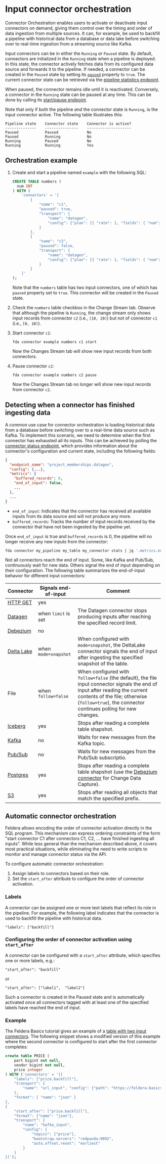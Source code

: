 # Input connector orchestration

Connector Orchestration enables users to activate or deactivate input connectors
on demand, giving them control over the timing and order of data ingestion from
multiple sources. It can, for example, be used to backfill a pipeline with
historical data from a database or data lake before switching over to real-time
ingestion from a streaming source like Kafka.

Input connectors can be in either the `Running` or `Paused` state. By default,
connectors are initialized in the `Running` state when a pipeline is deployed.
In this state, the connector actively fetches data from its configured data
source and forwards it to the pipeline. If needed, a connector can be created
in the `Paused` state by setting its
[`paused`](/connectors/#generic-attributes) property
to `true`.
The current connector state can be retrieved via the
[pipeline statistics endpoint](/api/retrieve-pipeline-statistics-e-g-metrics-performance-counters).

When paused, the connector remains idle until it is reactivated.
Conversely, a connector in the `Running` state can be paused at any time.
This can be done by calling its
[start/pause endpoint](/api/start-resume-or-pause-the-input-connector).

Note that only if both the pipeline *and* the connector state is `Running`,
is the input connector active. The following table illustrates this:
```text
Pipeline state    Connector state    Connector is active?
--------------    ---------------    --------------------
Paused            Paused             No
Paused            Running            No
Running           Paused             No
Running           Running            Yes
```

## Orchestration example

1. Create and start a pipeline named `example` with the following SQL:
   ```sql
   CREATE TABLE numbers (
     num INT
   ) WITH (
       'connectors' = '[
           {
               "name": "c1",
               "paused": true,
               "transport": {
                   "name": "datagen",
                   "config": {"plan": [{ "rate": 1, "fields": { "num": { "range": [0, 10], "strategy": "uniform" } } }]}
               }
           },
           {
               "name": "c2",
               "paused": false,
               "transport": {
                   "name": "datagen",
                   "config": {"plan": [{ "rate": 1, "fields": { "num": { "range": [10, 20], "strategy": "uniform" } } }]}
               }
           }
       ]'
   );
   ```

   Note that the `numbers` table has two input connectors, one of which has `paused` property set to `true`.
   This connector will be created in the `Paused` state.

2. Check the `numbers` table checkbox in the Change Stream tab. Observe that although the pipeline is `Running`,
   the change stream only shows input records from connector `c2` (i.e., `[10, 20)`) but not of connector
   `c1` (i.e., `[0, 10)`).

3. Start connector `c1`:
   ```
   fda connector example numbers c1 start
   ```
   Now the Changes Stream tab will show new input records from both connectors.

4. Pause connector `c2`:
   ```
   fda connector example numbers c2 pause
   ```
   Now the Changes Stream tab no longer will show new input records from connector `c2`.

## Detecting when a connector has finished ingesting data

A common use case for connector orchestration is loading historical data from a database before switching over to a real-time data source such as Kafka. To implement this scenario, we need to determine when the first connector has exhausted all its inputs. This can be achieved by polling the [connector status endpoint](/api/retrieve-the-status-of-an-input-connector), which provides information about the connector's configuration and current state, including the following fields:

```json
{
  "endpoint_name": "project_memberships.datagen",
  "config": {...},
  "metrics": {
    "buffered_records": 0,
    "end_of_input": false,
    ...
  },
  ...
}
```

* `end_of_input`: Indicates that the connector has received all available inputs from its data source and will not produce any more.
* `buffered_records`: Tracks the number of input records received by the connector that have not been ingested by the pipeline yet.

Once `end_of_input` is true and `buffered_records` is 0, the pipeline will no longer receive any new inputs from the connector:

```bash
fda connector my_pipeline my_table my_connector stats | jq '.metrics.end_of_input == true and .metrics.buffered_records == 0'
```

Not all connectors reach the end of input. Some, like Kafka and Pub/Sub, continuously wait for new data. Others signal the end of input depending on their configuration. The following table summarizes the end-of-input behavior for different input connectors:


| Connector  | Signals end-of-input         | Comment |
|------------|------------------------------|---------|
| [HTTP GET](/connectors/sources/http-get)  | yes                         |         |
| [Datagen](/connectors/sources/datagen)    | when `limit` is set         | The Datagen connector stops producing inputs after reaching the specified record limit. |
| [Debezium](/connectors/sources/debezium)  | no                          |         |
| [Delta Lake](/connectors/sources/delta)   | when `mode=snapshot`        | When configured with `mode=snapshot`, the DeltaLake connector signals the end of input after ingesting the specified snapshot of the table. |
| File                                      | when `follow=false`         | When configured with `follow=false` (the default), the file input connector signals the end of input after reading the current contents of the file; otherwise (`follow=true`), the connector continues polling for new changes. |
| [Iceberg](/connectors/sources/iceberg)    | yes                         | Stops after reading a complete table shapshot. |
| [Kafka](/connectors/sources/kafka)        | no                          | Waits for new messages from the Kafka topic. |
| [Pub/Sub](/connectors/sources/pubsub)     | no                          | Waits for new messages from the Pub/Sub subscriptio. |
| [Postgres](/connectors/sources/postgresql)| yes                         | Stops after reading a complete table shapshot (use the [Debezium connector](/connectors/sources/debezium) for Change Data Capture). |
| [S3](/connectors/sources/s3)              | yes                         | Stops after reading all objects that match the specified prefix. |


## Automatic connector orchestration

Feldera allows encoding the order of connector activation directly in the SQL program.
This mechanism can express ordering constraints of the form "start connector
C1 after connectors C1, C2, ... have finished ingesting all inputs".
While less general than the mechanism described above, it covers most
practical situations, while eliminating the need to write
scripts to monitor and manage connector status via the API.

To configure automatic connector orchestration:

1. Assign labels to connectors based on their role.
2. Set the `start_after` attribute to configure the order of connector activation.

### Labels

A connector can be assigned one or more text labels that reflect its role in the pipeline.
For example, the following label indicates that the connector is used
to backfill the pipeline with historical data.

```
"labels": ["backfill"]
```

### Configuring the order of connector activation using `start_after`

A connector can be configured with a `start_after` attribute, which specifies
one or more labels, e.g.:

```
"start_after": "backfill"
```

or

```
"start_after": ["label1",  "label2"]
```

Such a connector is created in the Paused state and is automatically activated once
all connectors tagged with at least one of the specified labels have reached the end of input.

### Example

The Feldera Basics tutorial gives an example of a
[table with two input connectors](/tutorials/basics/part3#configure-connectors).
The following snippet shows a modified version of this example where the
second connector is configured to start after the first connector completes:

```sql
create table PRICE (
    part bigint not null,
    vendor bigint not null,
    price integer
) WITH ('connectors' = '[{
    "labels": ["price.backfill"],
    "transport": {
        "name": "url_input", "config": {"path": "https://feldera-basics-tutorial.s3.amazonaws.com/price.json"  }
    },
    "format": { "name": "json" }
},
{
    "start_after": ["price.backfill"],
    "format": {"name": "json"},
    "transport": {
        "name": "kafka_input",
        "config": {
            "topics": ["price"],
            "bootstrap.servers": "redpanda:9092",
            "auto.offset.reset": "earliest"
        }
    }
}]');
```
